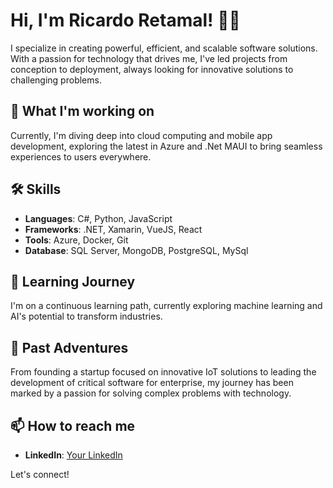 # Hi, I'm Ricardo Retamal! 👨‍💻

I specialize in creating powerful, efficient, and scalable software solutions. With a passion for technology that drives me, I've led projects from conception to deployment, always looking for innovative solutions to challenging problems.

## 🚀 What I'm working on

Currently, I'm diving deep into cloud computing and mobile app development, exploring the latest in Azure and .Net MAUI to bring seamless experiences to users everywhere.

## 🛠 Skills

- **Languages**: C#, Python, JavaScript
- **Frameworks**: .NET, Xamarin, VueJS, React
- **Tools**: Azure, Docker, Git
- **Database**: SQL Server, MongoDB, PostgreSQL, MySql

## 🌱 Learning Journey

I'm on a continuous learning path, currently exploring machine learning and AI's potential to transform industries.

## 💼 Past Adventures

From founding a startup focused on innovative IoT solutions to leading the development of critical software for enterprise, my journey has been marked by a passion for solving complex problems with technology.

## 📫 How to reach me

- **LinkedIn**: [Your LinkedIn](https://linkedin.com/in/yourprofile)

Let's connect!
